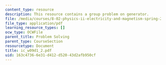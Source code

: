 ```yaml
---
content_type: resource
description: This resource contains a group problem on generator.
file: /media/courses/8-02-physics-ii-electricity-and-magnetism-spring-2007/163c47366e31d412d52043d2afb950cf_ic_w09d1_2.pdf
file_type: application/pdf
learning_resource_types: []
ocw_type: OCWFile
parent_title: Problem Solving
parent_type: CourseSection
resourcetype: Document
title: ic_w09d1_2.pdf
uid: 163c4736-6e31-d412-d520-43d2afb950cf
---
```

